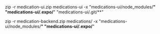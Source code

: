zip -r medication-ui.zip medications-ui -x "medications-ui/node_modules/**" "medications-ui/.expo/**" "medications-ui/.git/**"


zip -r medication-backend.zip medications/ -x "medications-ui/node_modules/**" "medications-ui/.expo/**"
